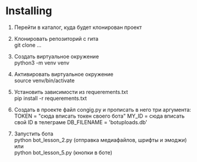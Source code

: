 # Installing

1. Перейти в каталог, куда будет клонирован проект

2. Клонировать репозиторий с гита \
git clone ...

3. Создать виртуальное окружение \
python3 -m venv venv

4. Активировать виртуальное окружение \
source venv/bin/activate

5. Установить зависимости из requerements.txt \
pip install -r requerements.txt

6. Создать в проекте файл congig.py и прописать в него три аргумента: \
TOKEN = "сюда вписать токен своего бота"
MY_ID = сюда вписать свой ID в телеграме
DB_FILENAME = 'botuploads.db'

7. Запустить бота \
python bot_lesson_2.py (отправка медиафайлов, шрифты и эмоджи)\
или \
python bot_lesson_5.py (кнопки в боте)